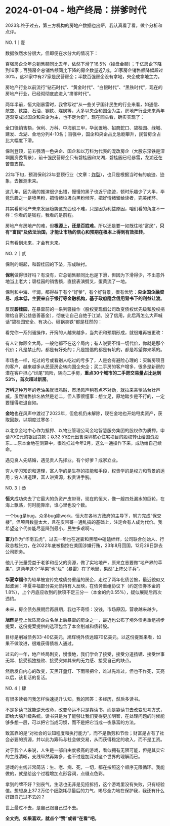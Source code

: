 # 2024-01-04 - 地产终局：拼爹时代

2023年终于过去，第三方机构的房地产数据也出炉，我认真看了看，做个分析和点评。

NO. 1｜壹

数据依然水分很大，但即便在水分大的情况下：

百强房企全年总销售额同比去年，依然下滑了16.5%（操盘金额）；千亿房企下降到16家；百强房企总销售额同比下降的房企数量近7成，31家房企销售额降幅超过30%，这31家中有27家是民营房企；半数百强房企没有拿地，央企成拿地主力。

房地产行业以前流行“钻石时代”、“黄金时代”、“白银时代”、“黑铁时代”，现在的房地产行业，已经彻彻底底进入“拼爹时代”。

两年半前，恒大刚暴雷时，我曾写过“从一些关乎国计民生的行业来看，如通信、航空、铁路、石油、钢铁、煤炭等，大多以央企和国企为主，房地产行业未来两年逐渐变成以国企和央企为主，也不足为奇”，现在回头看，确实实现了：

全口径销售额，保利、万科、中海前三甲，华润置地、招商蛇口、碧桂园、绿城、建发、龙湖、金地分列4-10名；百强中，国企和央企占比急剧攀升，民营房企占比大幅度下滑。

保利登顶，前五强清一色央企、国企和以万科为代表的混改房企（大股东深铁是深圳国资委背景），前十强民营房企只有碧桂园和龙湖，碧桂园已经暴雷，龙湖还在苦苦支撑。

22年下旬，预测保利23年登顶行业（文章：[炸裂](http://mp.weixin.qq.com/s?__biz=Mzg2OTkwNzE4MA==&mid=2247490766&idx=1&sn=b8475f7a989c2a05a6926e06bddb604e&chksm=ce94b34df9e33a5b9ba289da90e381ac73b5a6eaaff1b0bae49d484b7def73ecfeccd7f7ae25&scene=21#wechat_redirect)），也只是根据当时有的痕迹、迹象，去推测未来。

这几年，因为我的推演很少出错，慢慢的黑子也近乎绝迹，顿时乐趣少了大半，毕竟乐趣之一是喷黑粉，把情绪垃圾向黑粉倾泻，把好情绪留给读者，完美闭环。

其实看房地产未来发展趋势这东西也不难，只是因为利益原因，咱们看的角度不一样：你看的是钱程，我看的是前程。

房地产有房地产的难，但**根源上，还是百姓难**。所以还是要一如既往地“富民”，**只有“富民”及依法治国，才能让市场的信心和预期在根本上得到有效扭转**。

只有看到未来，才会有未来。

NO. 2｜贰

保利的崛起，和碧桂园的下坠，形成映衬。

**保利**做得很好吗？有没有，它总销售额同比也是下滑，但因为下滑得少，不出意外地当上老大；碧桂园的销售额，直接表演劈叉，蛋黄流了一地。

保利和中海、华润，都得益于有个“好爹”，有个好背景，很有优势：**央企国企融资易、成本低，主要来自于银行等金融机构，基于政府隐含信用背书下的利益让渡**。

反观**碧桂园**，在暴雷前的一系列骚操作（股权变现借公司改变债权优先级和股权捐赠给自家公益慈善基金），彻底让自己自绝于江湖。没了信用，此后再怎么大声喊话“碧桂园安全、有决心、砸锅卖铁”都是枉然的：

看完你一系列骚操作，开窍的人越来越多，当共识和预期形成，就很难再被更改：

有人让你顾全大局，一般他都不在这个局内；有人说要不惜一切代价，你就是那个代价；凡是禁止的，都是有好处的；凡是提倡的都是有坑的，都是希望你来填的。

市场也一样，吃过的亏或看别人吃过的亏多了，人是会有避险心理的：买新房项目的客户，越来越多从民营房企转向国企央企；买二手房的客户增多，很多是新房的潜在客户担心“烂尾”风险，转向二手房，**重点30个城市的二手房交易量占比达到53%，首次超过新房**。

**万科**这种万年的老油条就很鸡贼，市场风声稍有点不对劲，就拉来亲爹站台壮声威。虽然销售排名依然是老二，但人家很懂事：想立足，原地踏步是不行的，一定要懂得进退自如。

**金地**也在风声中渡过了2023年，但危机仍未解除，现在金地也开始甩卖资产，获取回款，以期度过寒冬：

以北京金地中心作为抵押、以物业管理公司金地智慧服务集团的股权作为质押，申请70亿元的银团贷款；以32.51亿元出售深圳核心住宅项目的股权转让给国资股东......原本金地在测算中，很难扛过今年2月，这么一通操作下来，成功给自己续命。

遇见良人先结婚，遇见贵人先择业。有个好爹？成家立业。

穷人学习知识和道理，富人学的是生存的技能和手段，权贵学的是权力和背景的运用；穷人讲道理，富人讲资源，权贵讲手腕。

NO. 3｜叁

**恒大**成功失去了它最大的负资产皮带哥，现在的恒大，像一艘四处漏水的巨轮，在海上飘荡，何时能靠岸，谁心里也没个数。

一个bug是bug，众多bug能work，恒大在各地方政府的主导下，努力完成“保交楼”，但项目数量太大，且在皮带哥一通乱搞的基础上，注定会有人成为代价。我希望这个代价能尽量降到最小，民生多艰啊~。

**富力**作为“华南五虎”，过去一年也在迷雾和黑暗中磕磕绊绊，公司联合创始人、行政总裁张力，在2022年底被指控在美国涉嫌行贿，23年8月回国，12月29日辞去公司职务。

他儿子张量受益于老爹和岳父的资源，做了实地地产，原来立志要做“地产界的苹果”，这两年这个“苹果”也“烂”（暴雷）在了地里，果然“上阵父子兵”。

**华夏幸福**作为较早被宣传完成债务重组的房企，走过了两年化债苦旅，最近貌似又起波澜：华夏幸福部分美元债持有人反映，在债务重组协议下（约定债券本金的1.8%），上个月底应收到的款项不足三分一（本金的约0.55%），疑似展期后再次违约。

未来，房企债务展期后再展期，我也不奇怪：没钱，市场原因，营收越来越少。

**旭辉**是登上优质房企白名单上后暴雷的房企之一，最近也公布了境外债务重组初步提案，这份提案提供的选项包含了本金削减和债转股。

目标是削减债务33-40亿美元，旭辉境外债远超70亿美元。以这份提案来看，如果不做改进，很难获得债权人通过。

过去的一年，地产终局剧变，慢慢地，我们学会了接受，接受分道扬镳、接受世事无常、接受孤独挫败、接受突如其来的无力感、接受自己的缺点。

然后发自内心的改变，天黑开盏灯、下雨带把伞，难过先难过，但也不作死，天亮以后，该复活的复活。

NO. 4｜肆

有很多读者问我怎样快速提升认知。我的回答：多经历，然后多读书。

不是多读书就能逆天改命，改变命运不只是靠读书，而是靠读书去改变思考方式，即给大脑升级系统。读书只是为了能够让我们变得更加明智，在处理问题的时候能够多想一层，可以把它当成习惯，而不是把它当成一夜暴富的方法。

致富靠的是“对社会的认知程度和执行能力”，而不是勤劳和节俭；财富是占有了社会必要的资源，并以此为筹码与社会做交易，从而获得稳定的收入，而不是工资。

对于我个人来说，人生是一部自由度极高的游戏，看似拥有无限可能，但是其实它的主线清晰，支线纵然再繁多，也不过是加深对这个世界的理解而已。

游戏的主线非常简洁：生、老、病、死，一切，都在按照这个顺序无限循环。我能做的，就是给这个过程增加点形容词，点缀点色彩。

拿到的牌不好？别丧气，生活也无非是见招拆招，这个游戏里没有失败，只有经验值。想想身上37.2万亿个细胞耗尽最后的力气，竭尽全力地在保护我，我还有什么好跟自己过不去的？

世上最过不去，是自己跟自己过不去。

**全文完，如果喜欢，就点个“赞”或者“在看”吧。**